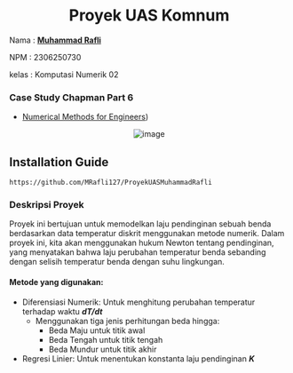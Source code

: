 
<h1 align="center">Proyek UAS Komnum</h1>

Nama : [**Muhammad Rafli**](https://github.com/MRafli127)

NPM  : 2306250730

kelas : Komputasi Numerik 02

### Case Study Chapman Part 6
- [Numerical Methods for Engineers]([https://gdcboysang.ac.in/About/Droid/uploads/Numerical%20Methods.pdf](https://www.mbit.edu.in/wp-content/uploads/2020/05/Numerical_methods_for_engineers_for_engi.pdf)))
<div align="center">
  <img src="https://hackmd.io/_uploads/B1pf3-lzlg.png" alt="image" />
</div>



## Installation Guide

```
https://github.com/MRafli127/ProyekUASMuhammadRafli
```

### Deskripsi Proyek
Proyek ini bertujuan untuk memodelkan laju pendinginan sebuah benda berdasarkan data temperatur diskrit menggunakan metode numerik. Dalam proyek ini, kita akan menggunakan hukum Newton tentang pendinginan, yang menyatakan bahwa laju perubahan temperatur benda sebanding dengan selisih temperatur benda dengan suhu lingkungan.
#### Metode yang digunakan:
- Diferensiasi Numerik: Untuk menghitung perubahan temperatur terhadap waktu **_dT/dt_**
    - Menggunakan tiga jenis perhitungan beda hingga:
        - Beda Maju untuk titik awal
        - Beda Tengah untuk titik tengah
        - Beda Mundur untuk titik akhir
- Regresi Linier: Untuk menentukan konstanta laju pendinginan **_K_**



